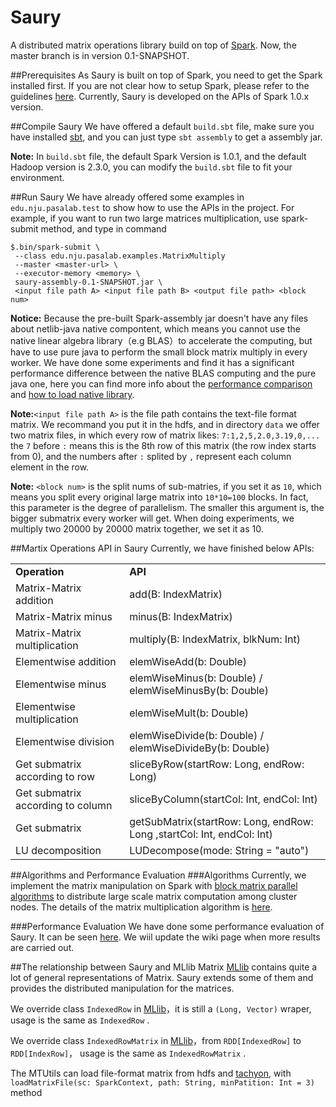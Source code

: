 Saury
============

A distributed matrix operations library build on top of [Spark](http://spark.apache.org/). Now, the master branch is in version 0.1-SNAPSHOT.  

##Prerequisites
As Saury is built on top of Spark, you need to get the Spark installed first.  If you are not clear how to setup Spark, please refer to the guidelines [here](http://spark.apache.org/docs/latest/). Currently, Saury is developed on the APIs of Spark 1.0.x version.

##Compile Saury
We have offered a default `build.sbt` file, make sure you have installed [sbt](http://www.scala-sbt.org/), and you can just type `sbt assembly` to get a assembly jar.

**Note:** In `build.sbt` file, the default Spark Version is 1.0.1, and the default Hadoop version is 2.3.0, you can modify the `build.sbt` file to fit your environment.   

##Run Saury
We have already offered some examples in `edu.nju.pasalab.test` to show how to use the APIs in the project. For example, if you want to run two large matrices multiplication, use spark-submit method, and type in command
 
	$.bin/spark-submit \
	 --class edu.nju.pasalab.examples.MatrixMultiply
	 --master <master-url> \
	 --executor-memory <memory> \
	 saury-assembly-0.1-SNAPSHOT.jar \
	 <input file path A> <input file path B> <output file path> <block num>

**Notice:** Because the pre-built Spark-assembly jar doesn't have any files about netlib-java native compontent, which means you cannot use the native linear algebra library（e.g BLAS）to accelerate the computing, but have to use pure java to perform the small block matrix multiply in every worker. We have done some experiments and find it has a significant performance difference between the native BLAS computing and the pure java one, here you can find more info about the [performance comparison](https://github.com/PasaLab/saury/wiki/Performance-comparison-on-matrices-multiply) and [how to load native library](https://github.com/PasaLab/saury/wiki/How-to-load-native-linear-algebra-library).

**Note:**`<input file path A>` is the file path contains the text-file format matrix. We recommand you put it in the hdfs, and in directory `data` we offer two matrix files, in which every row of matrix likes: `7:1,2,5,2.0,3.19,0,...` the `7` before `:` means this is the 8th row of this matrix (the row index starts from 0), and the numbers after `:` splited by `,` represent each column element in the row.

**Note:** `<block num>` is the split nums of sub-matries, if you set it as `10`, which means you split every original large matrix into `10*10=100` blocks. In fact, this parameter is the degree of parallelism. The smaller this argument is, the bigger submatrix every worker will get. When doing experiments, we multiply two 20000 by 20000 matrix together, we set it as 10.         

##Martix Operations API in Saury
Currently, we have finished below APIs:
<table>
	<tr>
		<td><b>Operation</b></td>
        <td><b>API</b></td>
	</tr>
	<tr>
		<td>Matrix-Matrix addition</td>
        <td>add(B: IndexMatrix)</td>
	</tr>
	<tr>
		<td>Matrix-Matrix minus</td>
        <td>minus(B: IndexMatrix)</td>
	</tr>
	<tr>
		<td>Matrix-Matrix multiplication</td>
        <td>multiply(B: IndexMatrix, blkNum: Int)</td>
	</tr>
	<tr>
		<td>Elementwise addition</td>
        <td>elemWiseAdd(b: Double)</td>
	</tr>
	<tr>
		<td>Elementwise minus</td>
        <td>elemWiseMinus(b: Double) / elemWiseMinusBy(b: Double)</td>
	</tr>
	<tr>
		<td>Elementwise multiplication</td>
        <td>elemWiseMult(b: Double)</td>
	</tr>
	<tr>
		<td>Elementwise division</td>
        <td>elemWiseDivide(b: Double) / elemWiseDivideBy(b: Double) </td>
	</tr>
	<tr>
		<td>Get submatrix according to row</td>
        <td>sliceByRow(startRow: Long, endRow: Long)</td>
	</tr>
	<tr>
		<td>Get submatrix according to column</td>
        <td>sliceByColumn(startCol: Int, endCol: Int)</td>
	</tr>
	<tr>
		<td>Get submatrix</td>
        <td>getSubMatrix(startRow: Long, endRow: Long ,startCol: Int, endCol: Int)</td>
	</tr>
	<tr>
		<td>LU decomposition</td>
        <td>LUDecompose(mode: String = "auto")</td>
	</tr>
</table>   

##Algorithms and Performance Evaluation
###Algorithms
Currently,  we implement the matrix manipulation on Spark with [block matrix parallel algorithms](http://en.wikipedia.org/wiki/Block_matrix#Block_matrix_multiplication) to distribute large scale matrix computation among cluster nodes. The details of the matrix multiplication algorithm is [here](https://github.com/PasaLab/saury/wiki/Matrix-multiply-algorithm).

###Performance Evaluation
We have done some performance evaluation of Saury. It can be seen [here](https://github.com/PasaLab/saury/wiki/Performance-comparison-on-matrices-multiply). We wiil update the wiki page when more results are carried out.

##The relationship between Saury and MLlib Matrix
[MLlib](http://spark.apache.org/docs/latest/mllib-guide.html) contains quite a lot of general representations of Matrix. Saury extends some of them and provides the distributed manipulation for the matrices.

We override class `IndexedRow` in [MLlib](http://spark.apache.org/docs/latest/mllib-guide.html)，it is still a `(Long, Vector)` wraper, usage is the same as `IndexedRow` .

We override class `IndexedRowMatrix` in [MLlib](http://spark.apache.org/docs/latest/mllib-guide.html)，from `RDD[IndexedRow]` to `RDD[IndexRow]`， usage is the same as `IndexedRowMatrix` .

The MTUtils can load file-format matrix from hdfs and [tachyon](http://tachyon-project.org/), with `loadMatrixFile(sc: SparkContext, path: String, minPatition: Int = 3)` method
